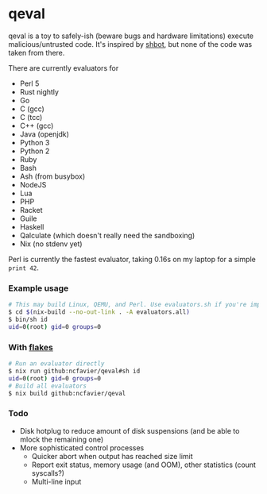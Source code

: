 # qeval

qeval is a toy to safely-ish (beware bugs and hardware limitations) execute malicious/untrusted code.
It's inspired by [shbot](https://github.com/geirha/shbot), but none of the code was taken from there.

There are currently evaluators for

* Perl 5
* Rust nightly
* Go
* C (gcc)
* C (tcc)
* C++ (gcc)
* Java (openjdk)
* Python 3
* Python 2
* Ruby
* Bash
* Ash (from busybox)
* NodeJS
* Lua
* PHP
* Racket
* Guile
* Haskell
* Qalculate (which doesn't really need the sandboxing)
* Nix (no stdenv yet)

Perl is currently the fastest evaluator, taking 0.16s on my laptop for a simple `print 42`.


### Example usage

```sh
# This may build Linux, QEMU, and Perl. Use evaluators.sh if you're impatient
$ cd $(nix-build --no-out-link . -A evaluators.all)
$ bin/sh id
uid=0(root) gid=0 groups=0
```

### With [flakes](https://nixos.wiki/wiki/Flakes)

```sh
# Run an evaluator directly
$ nix run github:ncfavier/qeval#sh id
uid=0(root) gid=0 groups=0
# Build all evaluators
$ nix build github:ncfavier/qeval
```

### Todo

* Disk hotplug to reduce amount of disk suspensions (and be able to mlock the remaining one)
* More sophisticated control processes
  * Quicker abort when output has reached size limit
  * Report exit status, memory usage (and OOM), other statistics (count syscalls?)
  * Multi-line input
